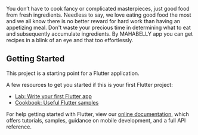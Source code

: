 You don’t have to cook fancy or complicated masterpieces, just good food from fresh ingredients. Needless to say, we love eating good food the most and we all know there is no better reward for hard work than having an appetizing meal. Don't waste your precious time in determining what to eat and subsequently accumulate ingredients. By MAHABELLY app you can get recipes in a blink of an eye and that too effortlessly.



## Getting Started

This project is a starting point for a Flutter application.

A few resources to get you started if this is your first Flutter project:

- [Lab: Write your first Flutter app](https://flutter.dev/docs/get-started/codelab)
- [Cookbook: Useful Flutter samples](https://flutter.dev/docs/cookbook)

For help getting started with Flutter, view our
[online documentation](https://flutter.dev/docs), which offers tutorials,
samples, guidance on mobile development, and a full API reference.
